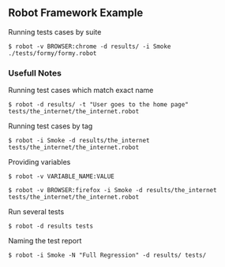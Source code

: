 ## Robot Framework Example
Running tests cases by suite
```shell
$ robot -v BROWSER:chrome -d results/ -i Smoke ./tests/formy/formy.robot
```

### Usefull Notes

Running test cases which match exact name
```shell
$ robot -d results/ -t "User goes to the home page" tests/the_internet/the_internet.robot
```

Running test cases by tag
```shell
$ robot -i Smoke -d results/the_internet tests/the_internet/the_internet.robot 
```

Providing variables
```shell
$ robot -v VARIABLE_NAME:VALUE
```
```shell
$ robot -v BROWSER:firefox -i Smoke -d results/the_internet tests/the_internet/the_internet.robot
```

Run several tests
```shell
$ robot -d results tests 
```

Naming the test report
```shell
$ robot -i Smoke -N "Full Regression" -d results/ tests/
```